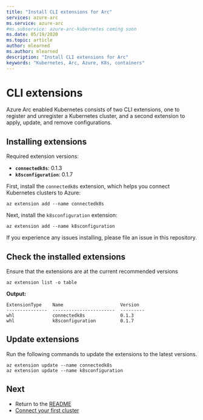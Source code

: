 ```yaml
---
title: "Install CLI extensions for Arc"
services: azure-arc
ms.service: azure-arc
#ms.subservice: azure-arc-kubernetes coming soon
ms.date: 05/19/2020
ms.topic: article
author: mlearned
ms.author: mlearned
description: "Install CLI extensions for Arc"
keywords: "Kubernetes, Arc, Azure, K8s, containers"
---
```


# CLI extensions

Azure Arc enabled Kubernetes consists of two CLI extensions, one to register and unregister a Kubernetes cluster, and a second extension to apply, update, and remove configurations.

## Installing extensions

Required extension versions:

* **`connectedk8s`**: 0.1.3
* **`k8sconfiguration`**: 0.1.7


First, install the `connectedk8s` extension, which helps you connect Kubernetes clusters to Azure:

```console
az extension add --name connectedk8s
```

Next, install the `k8sconfiguration` extension:

```console
az extension add --name k8sconfiguration
```

If you experience any issues installing, please file an issue in this repository.

## Check the installed extensions

Ensure that the extensions are at the current recommended versions

```console
az extension list -o table
```

**Output:**

```console
ExtensionType    Name                     Version
---------------  -----------------------  ---------
whl              connectedk8s             0.1.3
whl              k8sconfiguration         0.1.7
```

## Update extensions

Run the following commands to update the extensions to the latest versions.

```console
az extension update --name connectedk8s
az extension update --name k8sconfiguration
```

## Next

* Return to the [README](../README.md)
* [Connect your first cluster](./connect-a-cluster.md)
